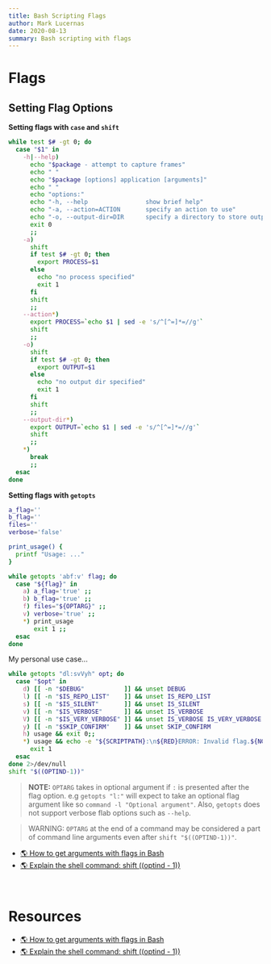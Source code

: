 ```yaml
---
title: Bash Scripting Flags
author: Mark Lucernas
date: 2020-08-13
summary: Bash scripting with flags
---
```



# Flags

## Setting Flag Options

**Setting flags with `case` and `shift`**

```sh
while test $# -gt 0; do
  case "$1" in
    -h|--help)
      echo "$package - attempt to capture frames"
      echo " "
      echo "$package [options] application [arguments]"
      echo " "
      echo "options:"
      echo "-h, --help                show brief help"
      echo "-a, --action=ACTION       specify an action to use"
      echo "-o, --output-dir=DIR      specify a directory to store output in"
      exit 0
      ;;
    -a)
      shift
      if test $# -gt 0; then
        export PROCESS=$1
      else
        echo "no process specified"
        exit 1
      fi
      shift
      ;;
    --action*)
      export PROCESS=`echo $1 | sed -e 's/^[^=]*=//g'`
      shift
      ;;
    -o)
      shift
      if test $# -gt 0; then
        export OUTPUT=$1
      else
        echo "no output dir specified"
        exit 1
      fi
      shift
      ;;
    --output-dir*)
      export OUTPUT=`echo $1 | sed -e 's/^[^=]*=//g'`
      shift
      ;;
    *)
      break
      ;;
  esac
done
```

**Setting flags with `getopts`**

```sh
a_flag=''
b_flag=''
files=''
verbose='false'

print_usage() {
  printf "Usage: ..."
}

while getopts 'abf:v' flag; do
  case "${flag}" in
    a) a_flag='true' ;;
    b) b_flag='true' ;;
    f) files="${OPTARG}" ;;
    v) verbose='true' ;;
    *) print_usage
       exit 1 ;;
  esac
done
```

My personal use case...

```sh
while getopts "dl:svVyh" opt; do
  case "$opt" in
    d) [[ -n "$DEBUG"           ]] && unset DEBUG                      || DEBUG=true;;
    l) [[ -n "$IS_REPO_LIST"    ]] && unset IS_REPO_LIST               || IS_REPO_LIST=true; REPO_LIST=${OPTARG};;
    s) [[ -n "$IS_SILENT"       ]] && unset IS_SILENT                  || IS_SILENT=true;;
    v) [[ -n "$IS_VERBOSE"      ]] && unset IS_VERBOSE                 || IS_VERBOSE=true;;
    V) [[ -n "$IS_VERY_VERBOSE" ]] && unset IS_VERBOSE IS_VERY_VERBOSE || IS_VERBOSE=true; IS_VERY_VERBOSE=true;;
    y) [[ -n "$SKIP_CONFIRM"    ]] && unset SKIP_CONFIRM               || SKIP_CONFIRM=true;;
    h) usage && exit 0;;
    *) usage && echo -e "${SCRIPTPATH}:\n${RED}ERROR: Invalid flag.${NC}"
      exit 1
  esac
done 2>/dev/null
shift "$((OPTIND-1))"
```

> **NOTE:** `OPTARG` takes in optional argument if `:` is presented after the
flag option. e.g `getopts "l:"` will expect to take an optional flag argument
like so `command -l "Optional argument"`. Also, `getopts` does not support
verbose flab options such as `--help`.

> WARNING: `OPTARG` at the end of a command may be considered a part of command
line arguments even after `shift "$((OPTIND-1))"`.

- [🌎 How to get arguments with flags in Bash](https://stackoverflow.com/questions/7069682/how-to-get-arguments-with-flags-in-bash/21128172)
- [🌎 Explain the shell command: shift $(($optind - 1))](https://unix.stackexchange.com/a/214151)


<br>

# Resources

- [🌎 How to get arguments with flags in Bash](https://stackoverflow.com/questions/7069682/how-to-get-arguments-with-flags-in-bash/21128172)
- [🌎 Explain the shell command: shift $(($optind - 1))](https://unix.stackexchange.com/a/214151)

